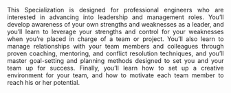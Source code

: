 <p align="justify"> This Specialization is designed for professional engineers who are interested in advancing into leadership and management roles. You’ll develop awareness of your own strengths and weaknesses as a leader, and you’ll learn to leverage your strengths and control for your weaknesses when you’re placed in charge of a team or project. You’ll also learn to manage relationships with your team members and colleagues through proven coaching, mentoring, and conflict resolution techniques, and you’ll master goal-setting and planning methods designed to set you and your team up for success. Finally, you’ll learn how to set up a creative environment for your team, and how to motivate each team member to reach his or her potential.</p>
